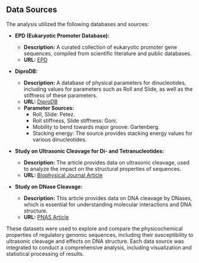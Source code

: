 ## Data Sources

The analysis utilized the following databases and sources:

- **EPD (Eukaryotic Promoter Database):**
  - **Description:** A curated collection of eukaryotic promoter gene sequences, compiled from scientific literature and public databases.
  - **URL:** [EPD](https://epd.expasy.org/epd/)

- **DiproDB:**
  - **Description:** A database of physical parameters for dinucleotides, including values for parameters such as Roll and Slide, as well as the stiffness of these parameters.
  - **URL:** [DiproDB](https://diprodb.fli-leibniz.de/)
  - **Parameter Sources:**
    - Roll, Slide: Petez.
    - Roll stiffness, Slide stiffness: Goni.
    - Mobility to bend towards major groove: Gartenberg.
    - Stacking energy: The source provides stacking energy values for various dinucleotides.

- **Study on Ultrasonic Cleavage for Di- and Tetranucleotides:**
  - **Description:** The article provides data on ultrasonic cleavage, used to analyze the impact on the structural properties of sequences.
  - **URL:** [Biophysical Journal Article](https://www.cell.com/biophysj/fulltext/S0006-3495(10)01440-2#app2)

- **Study on DNase Cleavage:**
  - **Description:** This article provides data on DNA cleavage by DNases, which is essential for understanding molecular interactions and DNA structure.
  - **URL:** [PNAS Article](https://www.pnas.org/doi/full/10.1073/pnas.1216822110#supplementary-materials)


These datasets were used to explore and compare the physicochemical properties of regulatory genomic sequences, including their susceptibility to ultrasonic cleavage and effects on DNA structure. Each data source was integrated to conduct a comprehensive analysis, including visualization and statistical processing of results.


